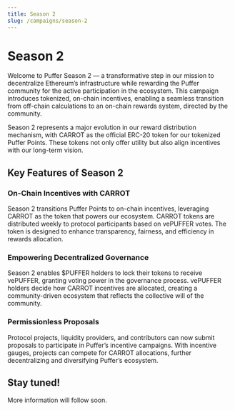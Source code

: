 ```yaml
---
title: Season 2
slug: /campaigns/season-2
---
```


# Season 2

Welcome to Puffer Season 2 — a transformative step in our mission to decentralize Ethereum’s infrastructure while rewarding the Puffer community for the active participation in the ecosystem. This campaign introduces tokenized, on-chain incentives, enabling a seamless transition from off-chain calculations to an on-chain rewards system, directed by the community.

Season 2 represents a major evolution in our reward distribution mechanism, with CARROT as the official ERC-20 token for our tokenized Puffer Points. These tokens not only offer utility but also align incentives with our long-term vision.

## Key Features of Season 2

### On-Chain Incentives with CARROT

Season 2 transitions Puffer Points to on-chain incentives, leveraging CARROT as the token that powers our ecosystem. CARROT tokens are distributed weekly to protocol participants based on vePUFFER votes. The token is designed to enhance transparency, fairness, and efficiency in rewards allocation.

### Empowering Decentralized Governance

Season 2 enables $PUFFER holders to lock their tokens to receive vePUFFER, granting voting power in the governance process. vePUFFER holders decide how CARROT incentives are allocated, creating a community-driven ecosystem that reflects the collective will of the community.

### Permissionless Proposals

Protocol projects, liquidity providers, and contributors can now submit proposals to participate in Puffer’s incentive campaigns. With incentive gauges, projects can compete for CARROT allocations, further decentralizing and diversifying Puffer’s ecosystem.

## Stay tuned!

More information will follow soon.
